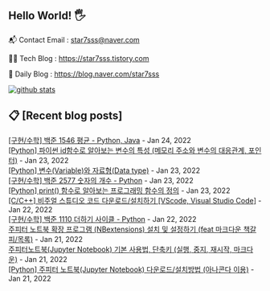 ## Hello World! 🖐

📬 Contact Email : star7sss@naver.com

👨‍💻 Tech Blog : https://star7sss.tistory.com

🤪 Daily Blog : https://blog.naver.com/star7sss

[![github stats](https://github-readme-stats.vercel.app/api?username=jangThang&show_icons=true&hide_border=False)](https://star7sss.tistory.com)

## 📋 [Recent blog posts]
[[구현/수학] 백준 1546 평균 - Python, Java](https://star7sss.tistory.com/39) - Jan 24, 2022<br>
[[Python] 파이썬 id함수로 알아보는 변수의 특성 (메모리 주소와 변수의 대응관계, 포인터)](https://star7sss.tistory.com/38) - Jan 23, 2022<br>
[[Python] 변수(Variable)와 자료형(Data type)](https://star7sss.tistory.com/37) - Jan 23, 2022<br>
[[구현/수학] 백준 2577 숫자의 개수 - Python](https://star7sss.tistory.com/36) - Jan 23, 2022<br>
[[Python] print() 함수로 알아보는 프로그래밍 함수의 정의](https://star7sss.tistory.com/35) - Jan 23, 2022<br>
[[C/C++] 비주얼 스튜디오 코드 다운로드/설치하기 [VScode, Visual Studio Code]](https://star7sss.tistory.com/34) - Jan 22, 2022<br>
[[구현/수학] 백준 1110 더하기 사이클 - Python](https://star7sss.tistory.com/33) - Jan 22, 2022<br>
[주피터 노트북 확장 프로그램 (NBextensions) 설치 및 설정하기 (feat 마크다운 책갈피/목록)](https://star7sss.tistory.com/32) - Jan 21, 2022<br>
[주피터노트북(Jupyter Notebook) 기본 사용법, 단축키 (실행, 중지, 재시작, 마크다운)](https://star7sss.tistory.com/31) - Jan 21, 2022<br>
[[Python] 주피터 노트북(Jupyter Notebook) 다운로드/설치방법 (아나콘다 이용)](https://star7sss.tistory.com/30) - Jan 21, 2022<br>
